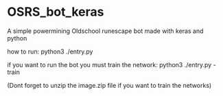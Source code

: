 # OSRS_bot_keras
A simple powermining Oldschool runescape bot made with keras and python 


how to run:
python3 ./entry.py

if you want to run the bot you must train the network:
python3 ./entry.py -train

(Dont forget to unzip the image.zip file if you want to train the networks)
